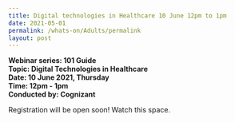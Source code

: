 ```yaml
---
title: Digital technologies in Healthcare 10 June 12pm to 1pm
date: 2021-05-01
permalink: /whats-on/Adults/permalink
layout: post
---
```

**Webinar series: 101 Guide </br>
Topic: Digital Technologies in Healthcare</br> 
Date: 10 June 2021, Thursday</br>
Time: 12pm - 1pm</br>
Conducted by: Cognizant**

Registration will be open soon! Watch this space.